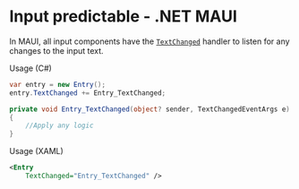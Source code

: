 # Input predictable - .NET MAUI

In MAUI, all input components have the [`TextChanged`](https://learn.microsoft.com/en-us/dotnet/api/microsoft.maui.controls.inputview.textchanged) handler to listen for any changes to the input text.

Usage (C#)

```csharp
var entry = new Entry();
entry.TextChanged += Entry_TextChanged;

private void Entry_TextChanged(object? sender, TextChangedEventArgs e)
{
    //Apply any logic
}
```

Usage (XAML)

```xml
<Entry
    TextChanged="Entry_TextChanged" />
```
